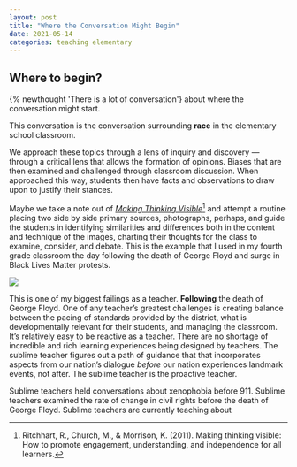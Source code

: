 ```yaml
---
layout: post
title: "Where the Conversation Might Begin"
date: 2021-05-14
categories: teaching elementary
---
```

## Where to begin?

{% newthought 'There is a lot of conversation'} about where the conversation might start.

This conversation is the conversation surrounding **race** in the elementary school classroom.

We approach these topics through a lens of inquiry and discovery — through a critical lens that allows the formation of opinions. Biases that are then examined and challenged through classroom discussion. When approached this way, students then have facts and observations to draw upon to justify their stances.

Maybe we take a note out of _[Making Thinking Visible](https://www.amazon.com/Making-Thinking-Visible-Understanding-Independence/dp/047091551X/ref=sr_1_1?dchild=1&keywords=Making+thinking+visible&qid=1620934541&sr=8-1)_[^1] and attempt a routine placing two side by side primary sources, photographs, perhaps, and guide the students in identifying similarities and differences both in the content and technique of the images, charting their thoughts for the class to examine, consider, and debate. This is the example that I used in my fourth grade classroom the day following the death of George Floyd and surge in Black Lives Matter protests.

![]({{site.baseurl}}/assets/img/samedifferent.jpg)

This is one of my biggest failings as a teacher. **Following** the death of George Floyd. One of any teacher’s greatest challenges is creating balance between the pacing of standards provided by the district, what is developmentally relevant for their students, and managing the classroom. It’s relatively easy to be reactive as a teacher. There are no shortage of incredible and rich learning experiences being designed by teachers. The sublime teacher figures out a path of guidance that that incorporates aspects from our nation’s dialogue _before_ our nation experiences landmark events, not after. The sublime teacher is the proactive teacher.

Sublime teachers held conversations about xenophobia before 911. Sublime teachers examined the rate of change in civil rights before the death of George Floyd. Sublime teachers are currently teaching about

[^1]:	Ritchhart, R., Church, M., & Morrison, K. (2011). Making thinking visible: How to promote engagement, understanding, and independence for all learners.
